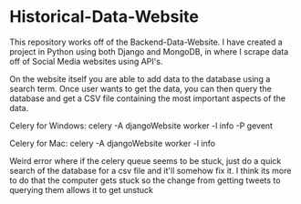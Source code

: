 # Historical-Data-Website

This repository works off of the Backend-Data-Website. I have created a project in Python using both Django and MongoDB, 
in where I scrape data off of Social Media websites using API's.

On the website itself you are able to add data to the database using a search term. 
Once user wants to get the data, you can then query the database and get a CSV file containing the most important aspects of the data. 

Celery for Windows:
celery -A djangoWebsite worker -l info -P gevent

Celery for Mac:
celery -A djangoWebsite worker -l info

Weird error where if the celery queue seems to be stuck, just do a quick search of the database for a csv file and it'll somehow fix it. I think its more to do that the computer gets stuck so the change from getting tweets to querying them allows it to get unstuck
